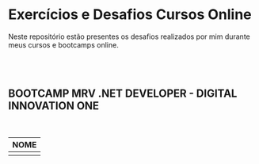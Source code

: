 # Exercícios e Desafios Cursos Online

Neste repositório estão presentes os desafios realizados por mim durante meus cursos e bootcamps online.

<br/>

<br/>

## BOOTCAMP MRV .NET DEVELOPER - DIGITAL INNOVATION ONE

<br/>

| NOME |
| :--: |
|      |

